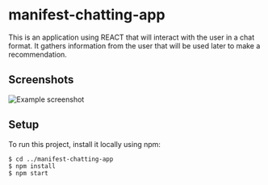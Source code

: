 # manifest-chatting-app
This is an application using REACT that will interact with the user in a chat format. It gathers information from the user that will be used later to make a recommendation.

## Screenshots
![Example screenshot](./img/screenshot.png)

## Setup
To run this project, install it locally using npm:

```
$ cd ../manifest-chatting-app
$ npm install
$ npm start

